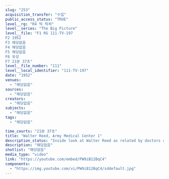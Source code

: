 ```yaml
---
slug: "253"
acquisition_transfer: "수집"
public_access_status: "TRUE"
level__rg: "R4 빅 픽쳐"
level__series: "The Big Picture"
level__file: "F1 RG 111-TV-197
F2 1952
F3 해당없음
F4 해당없음
F5 해당없음
F6 유성
F7 21분 37초"
level__file_number: "111"
level__local_identifier: "111-TV-197"
date: "1952"
venues: 
  - "해당없음"
sources: 
  - "해당없음"
creators: 
  - "해당없음"
subjects: 
  - "해당없음"
tags: 
  - "해당없음"

time_courts: "21분 37초"
title: "Walter Reed, Army Medical Center 1"
description_status: "Inside look at Walter Reed as related by doctors and patients."
description: "해당없음"
shotlist: "해당없음"
media_type: "video"
link: "https://youtube.com/embed/PW9iB12BqC4"
components: 
  - "https://img.youtube.com/vi/PW9iB12BqC4/sddefault.jpg"
---
```

